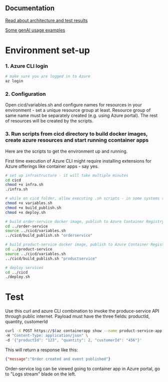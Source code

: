 ## Documentation
[Read about architecture and test results](docs/arch_and_test.pdf)

[Some genAI usage examples](docs/genAI_usage.pdf)

# Environment set-up
### 1. Azure CLI login

```bash
# make sure you are logged in to Azure
az login
```

### 2. Configuration
Open cicd/variables.sh and configure names for resources in your environment - set a unique resource group at least. 
Resource group of same name must be separately created (e.g. using Azure portal).
The rest of resources will be created by the scripts.

### 3. Run scripts from cicd directory to build docker images, create azure resources and start running ccontainer apps
Here are the scripts to get the environment up and running.

First time execution of Azure CLI might require installing extensions for Azure offerings like container apps - say yes.
```bash
# set up infrastructure - it will take multiple minutes
cd cicd
chmod +x infra.sh
./infra.sh

# while on cicd folder, allow executing .sh scripts - in some systems this needs explicit permission
chmod +x variables.sh
chmod +x build_publish.sh
chmod +x deploy.sh

# build order-service docker image, publish to Azure Container Registry
cd ../order-service
source ../cicd/variables.sh
../cicd/build_publish.sh "orderservice"

# build product-service docker image, publish to Azure Container Registry
cd ../product-service
source ../cicd/variables.sh
../cicd/build_publish.sh "productservice"

# deploy services
cd ../cicd
./deploy.sh
```

# Test
Use this curl and azure CLI combination to invoke the produce-service API through public internet.
Payload must have the three fields: productId, quantity, customerId
```bash
curl -X POST https://$(az containerapp show --name product-service-app --resource-group $RESOURCE_GROUP --query properties.configuration.ingress.fqdn --output tsv)/order-products \
-H "Content-Type: application/json" \
-d '{"productId": "123", "quantity": 2, "customerId": "456"}'
```

This will return a response like this:
```json
{"message":"Order created and event published"}
```

Order-service log can be viewed going to container app in Azure portal, go to "Logs stream" blade on the left.